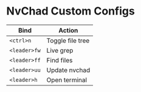 # NvChad Custom Configs

| Bind         | Action           |
| ------------ | ---------------- |
| `<ctrl>n`    | Toggle file tree |
| `<leader>fw` | Live grep        |
| `<leader>ff` | Find files       |
| `<leader>uu` | Update nvchad    |
| `<leader>h`  | Open terminal    |
